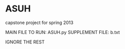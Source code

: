 ASUH
====

capstone project for spring 2013

MAIN FILE TO RUN: ASUH.py 
SUPPLEMENT FILE: b.txt

IGNORE THE REST

